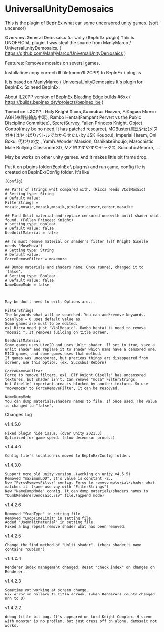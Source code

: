 # UniversalUnityDemosaics

This is the plugin of BepInEx what can some uncensored unity games. (soft uncensor)

Overview:
General Demosaics for Unity (BepInEx plugin)
This is UNOFFICIAL plugin. I was steal the source from ManlyMarco / UniversalUnityDemosaics. ( https://github.com/ManlyMarco/UniversalUnityDemosaics )

Features:
Removes mosaics on several games.

Installation:
copy correct dll file(mono/IL2CPP) to BepInEx \ plugins


It is based on ManlyMarco / UniversalUnityDemosaics
It's plugin for BepInEx. So need BepInEx.


About IL2CPP version of BepInEx
Bleeding Edge builds #6xx ( https://builds.bepinex.dev/projects/bepinex_be )

Tested on
    IL2CPP : Holy Knight Ricca, Succubus Heaven, AiKagura
    Mono : AGH(奉課後輪姦中毒), Rambo Hentai(Rampant Pervert vs the Public Discipline Committee), SecretSurvey, Fallen Princess Knight, Object Control(may be no need, It has patched resource), MGBuster(魔法少女(メスガキ)はやっぱりバトルでわからせたい by JSK Koubou), Imperial Harem, Oni Boku, 代わりの女 , Yami’s Wonder Mansion, OshikakeShoujo, Masochistic Male Bullying Classroom 3D, 父と娘のすやすやセックス, SuccubusReborn, ...


May be works on other unity games. And It makes little bit frame drop.

Put it on plugins folder(BepInEx \ plugins) and run game, config file is created on BepInEx/Config folder. It's like

    [Config]

    ## Parts of strings what compared with. (Ricca needs VColMosaic)
    # Setting type: String
    # Default value:
    FilterStrings = mozaic,mosaic,mozaik,mosaik,pixelate,censor,cenzor,masaike

    ## Find Unlit material and replace censored one with unlit shader what found. (Fallen Princess Knight)
    # Setting type: Boolean
    # Default value: false
    UseUnlitMaterial = false

    ## To must remove material or shader's filter (Elf Knight Giselle needs 'MoveMoza')
    # Setting type: String
    # Default value:
    ForceRemoveFilter = movemoza

    ## Dumps materials and shaders name. Once runned, changed it to 'false'.
    # Setting type: Boolean
    # Default value: false
    NameDumpMode = false



    May be don't need to edit. Options are...

    FilterStrings
    The keywords what will be searched. You can add/remove keywords. ScanType = 0 uses default value as
    Some games are must to be edited.
    ex) Ricca need just "VColMosaic". Rambo hentai is need to remove "mosaic ". It removes building on title screen.

    UseUnlitMaterial
    Some games uses Live2D and uses Unlit shader. If set to true, save a unlit shader and replace it to shader which name have a censored one.
    MICO games, and some games uses that method.
    If games was uncensored, but precious things are disappeared from screen, use this option. (ex. Succubus Reborn)

    ForceRemoveFilter
    Force to remove filters. ex) 'Elf Knight Giselle' has uncensored textures. but shader isn't. Can remove "moza" FilterStrings.
    but Giselle' important area is blocked by another texture. So use "movemoza" to ForceRemoveFilter, It can be resolved.

    NameDumpMode
    You can dump materials/shaders names to file. If once used, The value is changed to "false". 




Changes Log

v1.4.5.0

    Fixed plugin hide issue. (over Unity 2021.3)
    Optimized for game speed. (slow decenesor process)

v1.4.4.0

    Config file's location is moved to BepInEx/Config folder.
    
v1.4.3.0

    Support more old unity version. (working on unity v4.5.5)
    Removed "maximumLOD". It's value is constant -2..
    New "ForceRemoveFilter" config. Force to remove material/shader what matches it. (same use way with "FilterStrings")
    New "NameDumpMode" config. It can dump materials/shaders names to "DumbRendererDemosaic.csv" file.(append mode)

v1.4.2.6

    Removed "ScanType" in setting file
    Removed "LoopTimeLimit" in setting file.
    Added "UseUnlitMaterial" in setting file.
    Fixed a bug repeat remove shader what has been removed.

v1.4.2.5

    Change the find method of "Unlit shader". (check shader's name contains "cubism")

v1.4.2.4

    Renderer index management changed. Reset "check index" on changes on Renderer.

v1.4.2.3

    Sometime not working at screen change.
    Fix error on Gallery to Title screen. (when Renderers counts changed nnn to 0)

v1.4.2.2

    debug little bit bug. It's appeared on Lord Knight Complex. H-scene with monster is no problem. but just dress off on alone, demosaic not works.
